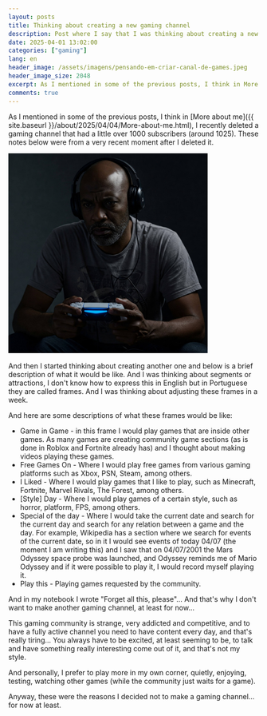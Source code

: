 ```yaml
---
layout: posts
title: Thinking about creating a new gaming channel
description: Post where I say that I was thinking about creating a new gaming channel on YouTube.
date: 2025-04-01 13:02:00 
categories: ["gaming"]
lang: en
header_image: /assets/imagens/pensando-em-criar-canal-de-games.jpeg
header_image_size: 2048
excerpt: As I mentioned in some of the previous posts, I think in More about me, I recently dele...
comments: true
---
```


As I mentioned in some of the previous posts, I think in [More about me]({{ site.baseurl }}/about/2025/04/04/More-about-me.html), I recently deleted a gaming channel that had a little over 1000 subscribers (around 1025). These notes below were from a very recent moment after I deleted it.

<img loading='lazy' alt="Estive pensando em criar um canal de games" src="/assets/imagens/pensando-em-criar-canal-de-games.jpeg" width="400" height="400">

And then I started thinking about creating another one and below is a brief description of what it would be like. And I was thinking about segments or attractions, I don't know how to express this in English but in Portuguese they are called frames. And I was thinking about adjusting these frames in a week.

And here are some descriptions of what these frames would be like:

* Game in Game - in this frame I would play games that are inside other games. As many games are creating community game sections (as is done in Roblox and Fortnite already has) and I thought about making videos playing these games.
* Free Games On - Where I would play free games from various gaming platforms such as Xbox, PSN, Steam, among others.
* I Liked - Where I would play games that I like to play, such as Minecraft, Fortnite, Marvel Rivals, The Forest, among others.
* [Style] Day - Where I would play games of a certain style, such as horror, platform, FPS, among others.
* Special of the day - Where I would take the current date and search for the current day and search for any relation between a game and the day. For example, Wikipedia has a section where we search for events of the current date, so in it I would see events of today 04/07 (the moment I am writing this) and I saw that on 04/07/2001 the Mars Odyssey space probe was launched, and Odyssey reminds me of Mario Odyssey and if it were possible to play it, I would record myself playing it.
* Play this - Playing games requested by the community.

And in my notebook I wrote "Forget all this, please"... And that's why I don't want to make another gaming channel, at least for now...

This gaming community is strange, very addicted and competitive, and to have a fully active channel you need to have content every day, and that's really tiring... You always have to be excited, at least seeming to be, to talk and have something really interesting come out of it, and that's not my style.

And personally, I prefer to play more in my own corner, quietly, enjoying, testing, watching other games (while the community just waits for a game).

Anyway, these were the reasons I decided not to make a gaming channel... for now at least.